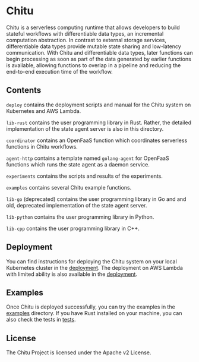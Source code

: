 # Chitu 

Chitu is a serverless computing runtime that allows developers to build stateful workflows with differentiable data types, an incremental computation abstraction. In contrast to external storage services, differentiable data types provide mutable state sharing and low-latency communication. With Chitu and differentiable data types, later functions can begin processing as soon as part of the data generated by earlier functions is available, allowing functions to overlap in a pipeline and reducing the end-to-end execution time of the workflow.

## Contents

`deploy` contains the deployment scripts and manual for the Chitu system on Kubernetes and AWS Lambda.

`lib-rust` contains the user programming library in Rust. Rather, the detailed implementation of the state agent server is also in this directory.

`coordinator` contains an OpenFaaS function which coordinates serverless functions in Chitu workflows.

`agent-http` contains a template named `golang-agent` for OpenFaaS functions which runs the state agent as a daemon service.

`experiments` contains the scripts and results of the experiments.

`examples` contains several Chitu example functions.

`lib-go` (deprecated) contains the user programming library in Go and and old, deprecated implementation of the state agent server.

`lib-python` contains the user programming library in Python.

`lib-cpp` contains the user programming library in C++.

## Deployment

You can find instructions for deploying the Chitu system on your local Kubernetes cluster in the [deployment](deploy/openfaas/README.md). The deployment on AWS Lambda with limited ability is also available in the [deployment](deploy/lambda/README.md). 

## Examples

Once Chitu is deployed successfully, you can try the examples in the [examples](examples/README.md) directory. If you have Rust installed on your machine, you can also check the tests in [tests](lib-rust/chitu/chitu/tests).

## License

The Chitu Project is licensed under the Apache v2 License.